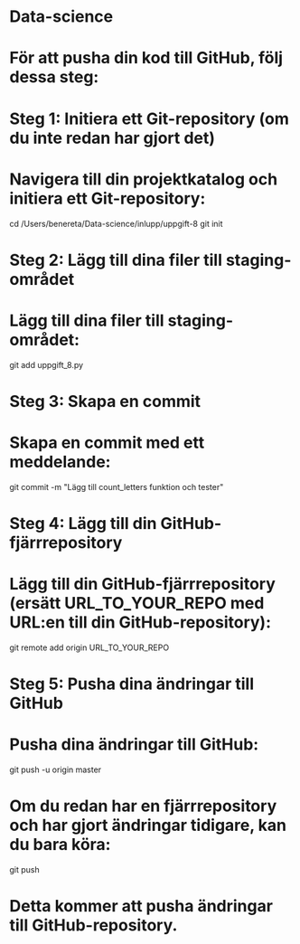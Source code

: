 # Data-science
# För att pusha din kod till GitHub, följ dessa steg:

# Steg 1: Initiera ett Git-repository (om du inte redan har gjort det)
# Navigera till din projektkatalog och initiera ett Git-repository:

cd /Users/benereta/Data-science/inlupp/uppgift-8
git init

# Steg 2: Lägg till dina filer till staging-området
# Lägg till dina filer till staging-området:

git add uppgift_8.py

# Steg 3: Skapa en commit
# Skapa en commit med ett meddelande:

git commit -m "Lägg till count_letters funktion och tester"

# Steg 4: Lägg till din GitHub-fjärrrepository
# Lägg till din GitHub-fjärrrepository (ersätt URL_TO_YOUR_REPO med URL:en till din GitHub-repository):

git remote add origin URL_TO_YOUR_REPO

# Steg 5: Pusha dina ändringar till GitHub
# Pusha dina ändringar till GitHub:

git push -u origin master
# Om du redan har en fjärrrepository och har gjort ändringar tidigare, kan du bara köra:

git push
# Detta kommer att pusha ändringar till GitHub-repository.

